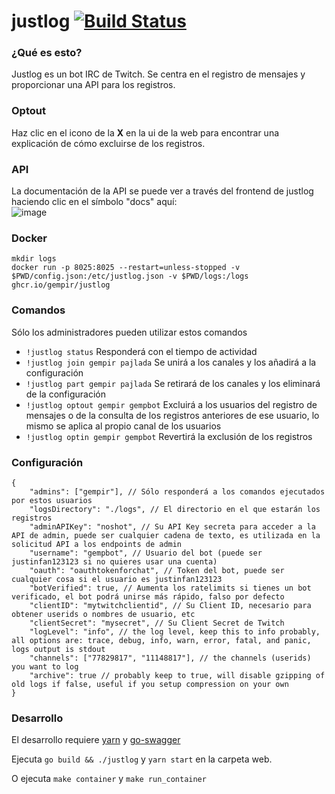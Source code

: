 # justlog [![Build Status](https://github.com/gempir/justlog/workflows/ci/badge.svg)](https://github.com/gempir/justlog/actions?query=workflow%3Aci)

### ¿Qué es esto?

Justlog es un bot IRC de Twitch. Se centra en el registro de mensajes y proporcionar una API para los registros.

### Optout

Haz clic en el icono de la **X** en la ui de la web para encontrar una explicación de cómo excluirse de los registros.

### API

La documentación de la API se puede ver a través del frontend de justlog haciendo clic en el símbolo "docs" aquí:  
![image](https://user-images.githubusercontent.com/1629196/159481078-0de98f01-2816-49bd-8e17-ba7cf66cb064.png)

### Docker

```
mkdir logs
docker run -p 8025:8025 --restart=unless-stopped -v $PWD/config.json:/etc/justlog.json -v $PWD/logs:/logs ghcr.io/gempir/justlog
```

### Comandos

Sólo los administradores pueden utilizar estos comandos

- `!justlog status` Responderá con el tiempo de actividad
- `!justlog join gempir pajlada` Se unirá a los canales y los añadirá a la configuración
- `!justlog part gempir pajlada` Se retirará de los canales y los eliminará de la configuración
- `!justlog optout gempir gempbot` Excluirá a los usuarios del registro de mensajes o de la consulta de los registros anteriores de ese usuario, lo mismo se aplica al propio canal de los usuarios
- `!justlog optin gempir gempbot` Revertirá la exclusión de los registros

### Configuración

```
{
    "admins": ["gempir"], // Sólo responderá a los comandos ejecutados por estos usuarios
    "logsDirectory": "./logs", // El directorio en el que estarán los registros
    "adminAPIKey": "noshot", // Su API Key secreta para acceder a la API de admin, puede ser cualquier cadena de texto, es utilizada en la solicitud API a los endpoints de admin
    "username": "gempbot", // Usuario del bot (puede ser justinfan123123 si no quieres usar una cuenta)
    "oauth": "oauthtokenforchat", // Token del bot, puede ser cualquier cosa si el usuario es justinfan123123
    "botVerified": true, // Aumenta los ratelimits si tienes un bot verificado, el bot podrá unirse más rápido, falso por defecto
    "clientID": "mytwitchclientid", // Su Client ID, necesario para obtener userids o nombres de usuario, etc
    "clientSecret": "mysecret", // Su Client Secret de Twitch
    "logLevel": "info", // the log level, keep this to info probably, all options are: trace, debug, info, warn, error, fatal, and panic, logs output is stdout
    "channels": ["77829817", "11148817"], // the channels (userids) you want to log
    "archive": true // probably keep to true, will disable gzipping of old logs if false, useful if you setup compression on your own
}
```

### Desarrollo

El desarrollo requiere [yarn](https://classic.yarnpkg.com/) y [go-swagger](https://goswagger.io/)

Ejecuta `go build && ./justlog` y `yarn start` en la carpeta web. 

O ejecuta `make container` y `make run_container`
